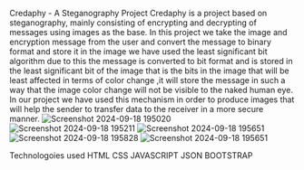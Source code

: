 Credaphy - A Steganography Project 
Credaphy is a project based on steganography, mainly consisting of encrypting and decrypting of messages using images as the base. In this project we take the image and encryption message from the user and convert the message to binary format and store it in the image we have used the least significant bit algorithm due to this the message is converted to bit format and is stored in the least significant bit of the image that is the bits in the image that will be least affected in terms of color change ,it will store the message in such a way that the image color change will not be visible to the naked human eye. In our project we have used this mechanism in order to produce images that will help the sender to transfer data to the receiver in a more secure manner.
![Screenshot 2024-09-18 195020](https://github.com/user-attachments/assets/c1976d72-5590-4920-9ce3-2a5e14c9a092)
![Screenshot 2024-09-18 195211](https://github.com/user-attachments/assets/c99b0abb-f233-43cd-8b49-6007f60ebcaa)
![Screenshot 2024-09-18 195651](https://github.com/user-attachments/assets/7e8bc4c9-44f8-41e9-b5ef-0db10b56362d)
![Screenshot 2024-09-18 195828](https://github.com/user-attachments/assets/658f2aec-6e71-4ca2-99cb-36dc56878033)
![Screenshot 2024-09-18 195651](https://github.com/user-attachments/assets/86736b02-0b86-40ef-891d-b0ea4036b5bb)



Technologoies used
HTML
CSS
JAVASCRIPT
JSON
BOOTSTRAP

